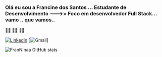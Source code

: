 ### Olá eu sou a Francine dos Santos ... Estudante de Desenvolvimento --->> Foco em desenvolvedor Full Stack... vamo .. que vamos.. 
🏃‍♀️ 🏃‍♀️ 🏃‍♀️

[![Linkedin](https://img.shields.io/badge/LinkedIn-0077B5?style=for-the-badge&logo=linkedin&logoColor=white)](https://www.linkedin.com/in/francine-santos-88b80622a/) [![Gmail](	https://img.shields.io/badge/Gmail-D14836?style=for-the-badge&logo=gmail&logoColor=white)]

![FranNinaa GitHub stats](https://github-readme-stats.vercel.app/api?username=FranNinaa&show_icons=true&theme=synthwave)




 
 
